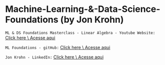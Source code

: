 # Machine-Learning-&-Data-Science-Foundations (by Jon Krohn)

`ML & DS Foundations Masterclass - Linear Algebra - Youtube Website:` [Click here \ Acesse aqui](https://www.youtube.com/watch?v=Qc19jQWHdL0&list=PLRDl2inPrWQW1QSWhBU0ki-jq_uElkh2a)

`ML Foundations - gitHub:` [Click here \ Acesse aqui](https://github.com/jonkrohn/ML-foundations)

`Jon Krohn - LinkedIn:` [Click here \ Acesse aqui](https://www.linkedin.com/in/jonkrohn/)
